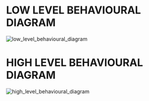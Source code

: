 
# LOW LEVEL BEHAVIOURAL DIAGRAM

![low_level_behavioural_diagram](https://user-images.githubusercontent.com/42571912/160990421-0aaccd4b-1446-4c17-b78b-c8d7557f0f79.PNG)

# HIGH LEVEL BEHAVIOURAL DIAGRAM

![high_level_behavioural_diagram](https://user-images.githubusercontent.com/42571912/160988685-4e5fac3a-832c-4d7e-956d-6e90d7a12e0a.PNG)
